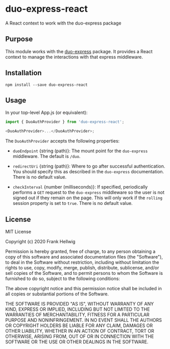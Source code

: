 # duo-express-react

A React context to work with the duo-express package

## Purpose

This module works with the [duo-express](https://www.npmjs.com/package/duo-express) package. It provides a React context to manage the interactions with that express middleware.

## Installation

```
npm install --save duo-express-react
```

## Usage

In your top-level App.js (or equivalent):

```javascript
import { DuoAuthProvider } from 'duo-express-react';

<DuoAuthProvider>...</DuoAuthProvider>;
```

The `DuoAuthProvider` accepts the following properties:

- `duoEndpoint` {string (path)}: The mount point for the `duo-express` middleware. The default is `/duo`.

- `redirectUri` {string (path)}: Where to go after successful authentication. You should specify this as described in the `duo-express` documentation. There is no default value.

- `checkInterval` {number (milliseconds)}: If specified, periodically performs a `GET` request to the `duo-express` middleware so the user is not signed out if they remain on the page. This will only work if the `rolling` session property is set to `true`. There is no default value.

## License

MIT License

Copyright (c) 2020 Frank Hellwig

Permission is hereby granted, free of charge, to any person obtaining a copy
of this software and associated documentation files (the "Software"), to deal
in the Software without restriction, including without limitation the rights
to use, copy, modify, merge, publish, distribute, sublicense, and/or sell
copies of the Software, and to permit persons to whom the Software is
furnished to do so, subject to the following conditions:

The above copyright notice and this permission notice shall be included in all
copies or substantial portions of the Software.

THE SOFTWARE IS PROVIDED "AS IS", WITHOUT WARRANTY OF ANY KIND, EXPRESS OR
IMPLIED, INCLUDING BUT NOT LIMITED TO THE WARRANTIES OF MERCHANTABILITY,
FITNESS FOR A PARTICULAR PURPOSE AND NONINFRINGEMENT. IN NO EVENT SHALL THE
AUTHORS OR COPYRIGHT HOLDERS BE LIABLE FOR ANY CLAIM, DAMAGES OR OTHER
LIABILITY, WHETHER IN AN ACTION OF CONTRACT, TORT OR OTHERWISE, ARISING FROM,
OUT OF OR IN CONNECTION WITH THE SOFTWARE OR THE USE OR OTHER DEALINGS IN THE
SOFTWARE.
